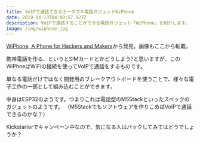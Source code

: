 ```yaml
---
title: VoIPで通話できるポータブル電話ガジェットWiPhone
date: 2019-04-13T04:00:57.827Z
description: VoIPで通話することができる電話ガジェット「WiPhone」を紹介します。
image: /img/wiphone.jpg
---
```

[WiPhone, A Phone for Hackers and Makers](https://www.kickstarter.com/projects/2103809433/wiphone-a-phone-for-hackers-and-makers/description)から発見。画像もここから転載。

携帯電話を作る、というとSIMカードとかどうしよう?と思いますが、このWiPhneはWiFiの接続を使ってVoIPで通話をするものです。

単なる電話だけではなく開発用のブレークアウトボードを使うことで、様々な電子工作の一部として組み込むことができます。

中身はESP32のようです。つまりこれは電話型のM5Stackといったスペックのガジェットのようです。
（M5Stackでもソフトウェアを作りこめばVoIPで通話できるのかな？）

Kickstarterでキャンペーン中なので、気になる人はバックしてみてはどうでしょうか？
